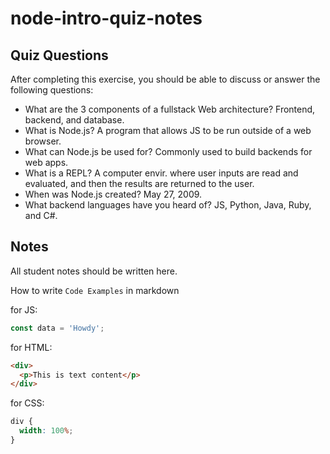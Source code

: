 # node-intro-quiz-notes

## Quiz Questions

After completing this exercise, you should be able to discuss or answer the following questions:

- What are the 3 components of a fullstack Web architecture?
  Frontend, backend, and database.
- What is Node.js?
  A program that allows JS to be run outside of a web browser.
- What can Node.js be used for?
  Commonly used to build backends for web apps.
- What is a REPL?
  A computer envir. where user inputs are read and evaluated, and then the results are returned to the user.
- When was Node.js created?
  May 27, 2009.
- What backend languages have you heard of?
  JS, Python, Java, Ruby, and C#.

## Notes

All student notes should be written here.

How to write `Code Examples` in markdown

for JS:

```javascript
const data = 'Howdy';
```

for HTML:

```html
<div>
  <p>This is text content</p>
</div>
```

for CSS:

```css
div {
  width: 100%;
}
```
